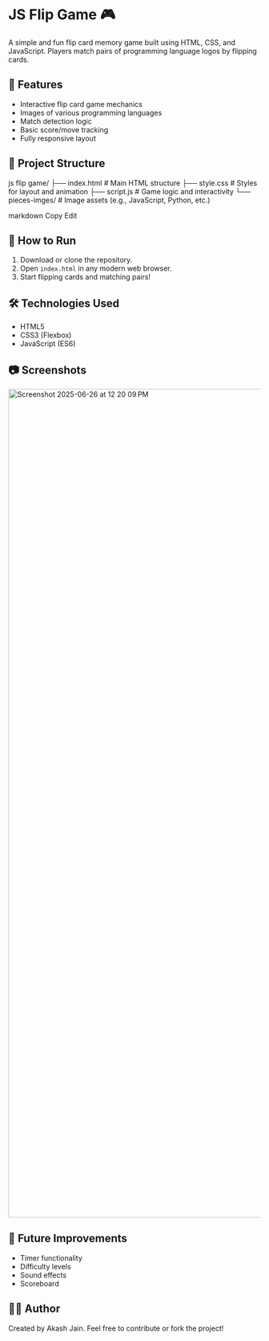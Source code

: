 # JS Flip Game 🎮

A simple and fun flip card memory game built using HTML, CSS, and JavaScript. Players match pairs of programming language logos by flipping cards.

## 🧠 Features

- Interactive flip card game mechanics
- Images of various programming languages
- Match detection logic
- Basic score/move tracking
- Fully responsive layout

## 📁 Project Structure

js flip game/
├── index.html # Main HTML structure
├── style.css # Styles for layout and animation
├── script.js # Game logic and interactivity
└── pieces-imges/ # Image assets (e.g., JavaScript, Python, etc.)

markdown
Copy
Edit

## 🚀 How to Run

1. Download or clone the repository.
2. Open `index.html` in any modern web browser.
3. Start flipping cards and matching pairs!

## 🛠 Technologies Used

- HTML5
- CSS3 (Flexbox)
- JavaScript (ES6)

## 📷 Screenshots

<img width="1651" alt="Screenshot 2025-06-26 at 12 20 09 PM" src="https://github.com/user-attachments/assets/a1a64f79-5e7f-437a-b6f7-746ef758a5a9" />

## 📌 Future Improvements

- Timer functionality
- Difficulty levels
- Sound effects
- Scoreboard

## 👨‍💻 Author

Created by Akash Jain. Feel free to contribute or fork the project!
